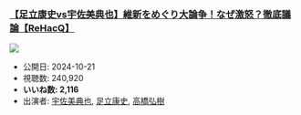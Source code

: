 ### [【足立康史vs宇佐美典也】維新をめぐり大論争！なぜ激怒？徹底議論【ReHacQ】](https://www.youtube.com/watch?v=ITi-1ul-Xnw)
[![](https://img.youtube.com/vi/ITi-1ul-Xnw/hqdefault.jpg)](https://www.youtube.com/watch?v=ITi-1ul-Xnw)
-   公開日: 2024-10-21
-   視聴数: 240,920
-   **いいね数: 2,116**
-   出演者: [宇佐美典也](/rehacq_fan/people/宇佐美典也 "wikilink"), [足立康史](/rehacq_fan/people/足立康史 "wikilink"), [高橋弘樹](/rehacq_fan/people/高橋弘樹 "wikilink")
